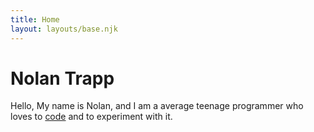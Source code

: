 ```yaml
---
title: Home
layout: layouts/base.njk
---
```


# Nolan Trapp

Hello, My name is Nolan, and I am a average teenage programmer who loves to [code](/projects.md) and to experiment with it.


